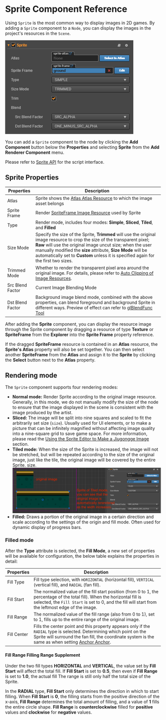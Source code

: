 # Sprite Component Reference

Using `Sprite` is the most common way to display images in 2D games. By adding a
`Sprite` component to a `Node`, you can display the images in the project's resources
in the `Scene`.

![add sprite](sprite/sprite_component.png)


You can add a `Sprite` component to the node by clicking the **Add Component** button below the **Properties** and selecting **Sprite** from the **Add Renderer Component** menu.

Please refer to [Sprite API](../../../api/en/classes/Sprite.html) for the script interface.

## Sprite Properties

| Properties | Description
| -------------- | ----------- |
| Atlas | Sprite shows the [Atlas Atlas Resource](../asset-workflow/atlas.md) to which the image asset belongs
| Sprite Frame | Render [SpriteFrame Image Resource](../asset-workflow/sprite.md) used by Sprite
| Type | Render mode, includes four modes: **Simple**, **Sliced**, **Tiled**, and **Filled**
| Size Mode | Specify the size of the Sprite, **Trimmed** will use the original image resource to crop the size of the transparent pixel; **Raw** will use the original image uncut size; when the user manually modified the **size** attribute, **Size Mode** will be automatically set to **Custom** unless it is specified again for the first two sizes.
| Trimmed Mode | Whether to render the transparent pixel area around the original image. For details, please refer to [Auto Clipping of Image Resources](../asset-workflow/trim.md).
| Src Blend Factor | Current Image Blending Mode
| Dst Blend Factor | Background image blend mode, combined with the above properties, can blend foreground and background Sprite in different ways. Preview of effect can refer to [glBlendFunc Tool](http://www.andersriggelsen.dk/glblendfunc.php)

After adding the **Sprite** component, you can display the resource image through the Sprite component by dragging a resource of type **Texture** or **SpriteFrame** from the **Explorer** into the **Sprite Frame** property reference.

If the dragged **SpriteFrame** resource is contained in an **Atlas** resource, the **Sprite's Atlas** property will also be set together. You can then select another **SpriteFrame** from the **Atlas** and assign it to the **Sprite** by clicking the **Select** button next to the **Atlas** property.

## Rendering mode

The `Sprite` component supports four rendering modes:

- __Normal mode:__ Render Sprite according to the original image resource. Generally, in this mode, we do not manually modify the size of the node to ensure that the image displayed in the scene is consistent with the image produced by the artist.
- __Sliced:__ The image will be split into nine squares and scaled to fit the arbitrarily set size (`size`). Usually used for UI elements, or to make a picture that can be infinitely magnified without affecting image quality into a nine-square grid to save game space. For more information, please read the [Using the Sprite Editor to Make a Jiugongge Image](../ui/sliced-sprite.md#-) section.
- __Tiled mode:__ When the size of the Sprite is increased, the image will not be stretched, but will be repeated according to the size of the original image, just like the tile, the original image will be covered by the entire Sprite. size.
  ![tiled](sprite/tiled.png)
- __Filled:__ Draws a portion of the original image in a certain direction and scale according to the settings of the origin and fill mode. Often used for dynamic display of progress bars.

### Filled mode

After the **Type** attribute is selected, the **Fill Mode**, a new set of properties will be available for configuration, the below table explains the properties in detail:

| Properties | Description
| -------------- | ----------- |
| Fill Type | Fill type selection, with `HORIZONTAL` (horizontal fill), `VERTICAL` (vertical fill), and `RADIAL` (fan fill).
| Fill Start | The normalized value of the fill start position (from 0 to 1, the percentage of the total fill). When the horizontal fill is selected, the `Fill Start` is set to 0, and the fill will start from the leftmost edge of the image.
| Fill Range | The normalized value of the fill range (also from 0 to 1), set to 1, fills up to the entire range of the original image.
| Fill Center | Fills the center point and this property appears only if the `RADIAL` type is selected. Determining which point on the Sprite will surround the fan fill, the coordinate system is the same as when setting [Anchor Anchor](../content-workflow/transform.md#-anchor-).

#### Fill Range Filling Range Supplement

Under the two fill types **HORIZONTAL** and **VERTICAL**, the value set by **Fill Start** will affect the total fill. If **Fill Start** is set to **0.5**, then even if **Fill Range** is set to **1.0**, the actual fill The range is still only half the total size of the Sprite.

In the **RADIAL** type, **Fill Start** only determines the direction in which to start filling. When **Fill Start** is **0**, the filling starts from the positive direction of the x-axis, **Fill Range** determines the total amount of filling, and a value of **1** fills the entire circle shape. **Fill Range** is **counterclockwise** filled for **positive** values ​​and **clockwise** for **negative** values.
